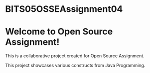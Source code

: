 # BITS05OSSEAssignment04

# Welcome to Open Source Assignment!

This is a collaborative project created for Open Source Assignment. 

This project showcases various constructs from Java Programming. 
